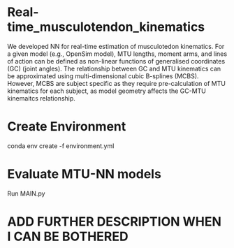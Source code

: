 # Real-time_musculotendon_kinematics
We developed NN for real-time estimation of musculotedon kinematics.
For a given model (e.g., OpenSim model), MTU lengths, moment arms, and lines of action can be defined as non-linear functions of generalised coordinates (GC) (joint angles). The relationship between GC and MTU kinematics can be approximated using multi-dimensional cubic B-splines (MCBS). However, MCBS are subject specific as they require pre-calculation of MTU kinematics for each subject, as model geometry affects the GC-MTU kinemaitcs relationship.


# Create Environment
conda env create -f environment.yml

# Evaluate MTU-NN models
Run MAIN.py

# ADD FURTHER DESCRIPTION WHEN I CAN BE BOTHERED

